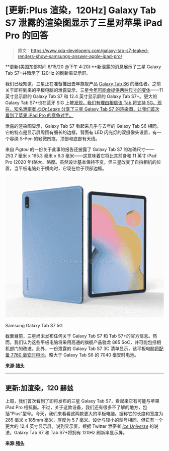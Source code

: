 # [更新:Plus 渲染，120Hz] Galaxy Tab S7 泄露的渲染图显示了三星对苹果 iPad Pro 的回答

> 原文：<https://www.xda-developers.com/galaxy-tab-s7-leaked-renders-show-samsungs-answer-apple-ipad-pro/>

**更新(美国东部时间 6/15/20 @下午 4:20):**新泄露的消息展示了三星 Galaxy Tab S7+并暗示了 120Hz 的刷新率显示屏。

我们已经知道，三星正在准备推出去年旗舰产品 [Galaxy Tab S6](https://www.xda-developers.com/samsung-galaxy-tab-s6-review/) 的继任者。之前关于即将到来的平板电脑的泄露显示，三星[今年可能会提供两种尺寸的变体](https://www.xda-developers.com/samsung-galaxy-tab-s7-s20-12-4-inch-size/)——11 英寸显示屏的 Galaxy Tab S7 和 12.4 英寸显示屏的 Galaxy Tab S7+。更大的 Galaxy Tab S7+也在蓝牙 SIG 上被[发现，我们有理由相信该 Tab 将支持 5G。现在，知名泄密者 *@OnLeaks* 分享了三星 Galaxy Tab S7 的渲染图，让我们首次看到了苹果 iPad Pro 的竞争对手。](https://www.xda-developers.com/samsung-galaxy-tab-s7-spotted-bluetooth-sig/)

泄露的渲染图显示，Galaxy Tab S7 看起来几乎与去年的 Galaxy Tab S6 相同。它的特点是显示屏周围有细长的边框，背面有 LED 闪光灯的双摄像头设置，有一个容纳 S-Pen 的轻微凹痕，顶部和底部有天线。

来自 *Pigtou* 的一份关于此事的报告还披露了 Galaxy Tab S7 的准确尺寸——253.7 毫米 x 165.3 毫米 x 6.3 毫米——这意味着它将比其前身和 11 英寸 iPad Pro (2020 年)略大、略厚。虽然设计基本保持不变，但三星改变了自拍相机的位置，当平板电脑处于横向时，它现在位于顶部边框。

 <picture>![This is the 5G version of the Samsung Galaxy Tab S7, and you can pick it up from Verizon for $849\. Seem a bit steep? You can try and save some money by trading in an old tablet!](img/0bac06d520f0b8548f7974f1c84e2a36.png)</picture> 

Samsung Galaxy Tab S7 5G

截至目前，三星尚未发布任何关于 Galaxy Tab S7 和 Tab S7+的官方信息。然而，我们认为这些平板电脑将采用高通的旗舰产品骁龙 865 SoC，并可能包括相机部门的改进。此外，一份泄露的 Galaxy Tab S7 3C 清单显示，该平板电脑[将配备 7760 毫安时电池](https://www.mysmartprice.com/gear/samsung-galaxy-tab-s7-specifications-3c-certification/)，略大于 Galaxy Tab S6 的 7040 毫安时电池。

**来源:[猪头](https://pigtoucoques.fr/blogs/tech/samsung-galaxy-tab-s7)**

* * *

## 更新:加渲染，120 赫兹

上周，我们首次看到了即将发布的三星 Galaxy Tab S7，看起来它有可能与苹果 iPad Pro 相抗衡。不过，关于这款设备，我们还有很多不了解的地方，包括“Plus”型号。今天，我们来看看这两款更大的平板电脑。据称它的长度和宽度为 285 毫米 x 185mm 毫米，厚度为 5.7 毫米。设计与较小的型号相同，但它有一个更大的 12.4 英寸显示屏。说到显示屏，根据 Twitter 泄密者 [*Ice Universe*](https://twitter.com/UniverseIce/status/1271435777616998402) 的说法，Galaxy Tab S7 和 Tab S7+将拥有 120Hz 刷新率显示屏。

**来源:[猪头](https://pigtou.com/blogs/android/samsung-galaxy-tab-s7-plus)**